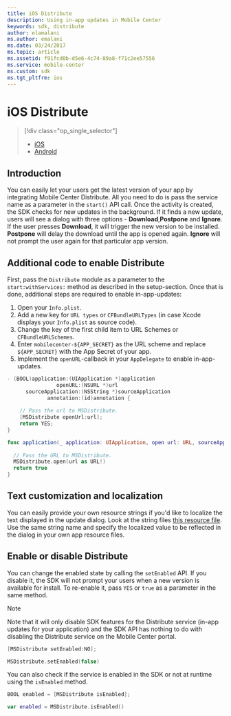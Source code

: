 ```yaml
---
title: iOS Distribute
description: Using in-app updates in Mobile Center
keywords: sdk, distribute
author: elamalani
ms.author: emalani
ms.date: 03/24/2017
ms.topic: article
ms.assetid: f91fcd0b-d5e6-4c74-89a8-f71c2ee57556
ms.service: mobile-center
ms.custom: sdk
ms.tgt_pltfrm: ios
---
```


# iOS Distribute

> [!div class="op_single_selector"]
> * [iOS](ios.md)
> * [Android](android.md)

## Introduction
You can easily let your users get the latest version of your app by integrating Mobile Center Distribute. All you need to do is pass the service name as a parameter in the `start()` API call. Once the activity is created, the SDK checks for new updates in the background. If it finds a new update, users will see a dialog with three options - **Download**,**Postpone** and **Ignore**. If the user presses **Download**, it will trigger the new version to be installed. **Postpone** will delay the download until the app is opened again. **Ignore** will not prompt the user again for that particular app version.

## Additional code to enable Distribute

First, pass the `Distribute` module as a parameter to the `start:withServices:` method as described in the setup-section. Once that is done, additional steps are required to enable in-app-updates:

1. Open your `Info.plist`.
2. Add a new key for `URL types` or `CFBundleURLTypes` (in case Xcode displays your `Info.plist` as source code).
3. Change the key of the first child item to URL Schemes or `CFBundleURLSchemes`.
4. Enter `mobilecenter-${APP_SECRET}` as the URL scheme and replace `${APP_SECRET}` with the App Secret of your app.
5. Implement the `openURL`-callback in your `AppDelegate` to enable in-app-updates.

```objectivec
- (BOOL)application:(UIApplication *)application
	            openURL:(NSURL *)url
	  sourceApplication:(NSString *)sourceApplication
	         annotation:(id)annotation {
	         
	// Pass the url to MSDistribute.
	[MSDistribute openUrl:url];
	return YES;
}
```

```swift
func application(_ application: UIApplication, open url: URL, sourceApplication: String?, annotation: Any) -> Bool {
	    
  // Pass the URL to MSDistribute.
  MSDistribute.open(url as URL!)
  return true
}
```

## Text customization and localization

You can easily provide your own resource strings if you'd like to localize the text displayed in the update dialog. Look at the string files [this resource file](https://github.com/Microsoft/mobile-center-sdk-ios/blob/develop/MobileCenterDistribute/MobileCenterDistribute/Resources/en.lproj/MobileCenterDistribute.strings). Use the same string name and specify the localized value to be reflected in the dialog in your own app resource files.   

## Enable or disable Distribute

You can change the enabled state by calling the `setEnabled` API. If you disable it, the SDK will not prompt your users when a new version is available for install. To re-enable it, pass `YES` or `true` as a parameter in the same method.

> [!NOTE]
> Note that it will only disable SDK features for the Distribute service (in-app updates for your application) and the SDK API has nothing to do with disabling the Distribute service on the Mobile Center portal.

```objectivec
[MSDistribute setEnabled:NO];
```

```swift
MSDistribute.setEnabled(false)
```

You can also check if the service is enabled in the SDK or not at runtime using the `isEnabled` method. 
  
```objectivec
BOOL enabled = [MSDistribute isEnabled];
```

```swift
var enabled = MSDistribute.isEnabled()
```